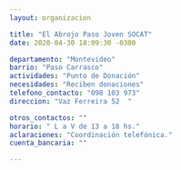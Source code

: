 ```yaml
---
layout: organizacion

title: "El Abrojo Paso Joven SOCAT"
date: 2020-04-30 18:09:30 -0300

departamento: "Montevideo"
barrio: "Paso Carrasco"
actividades: "Punto de Donación"
necesidades: "Reciben donaciones"
telefono_contacto: "098 103 973"
direccion: "Vaz Ferreira 52  "

otros_contactos: ""
horario: " L a V de 13 a 18 hs."
aclaraciones: "Coordinación telefónica."
cuenta_bancaria: ""

---
```

